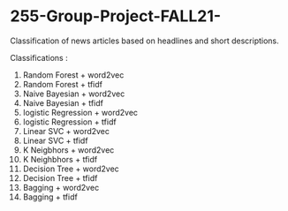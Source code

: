 # 255-Group-Project-FALL21-
Classification of news articles based on headlines and short descriptions.

Classifications :
1. Random Forest + word2vec
2. Random Forest + tfidf
3. Naive Bayesian + word2vec
4. Naive Bayesian + tfidf
5. logistic Regression + word2vec
6. logistic Regression + tfidf
7. Linear SVC + word2vec
8. Linear SVC + tfidf
9. K Neigbhors + word2vec
10. K Neighbhors + tfidf
11. Decision Tree + word2vec
12. Decision Tree + tfidf
13. Bagging + word2vec
14. Bagging + tfidf


